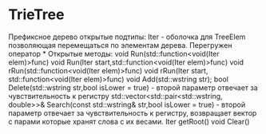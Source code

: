 # TrieTree
Префиксное дерево
открытые подтипы:
Iter - оболочка для TreeElem позволяющая перемещаться по элементам дерева. Перегружен оператор *
Открытые методы:
void Run(std::function<void(Iter elem)>func)
void Run(Iter start,std::function<void(Iter elem)>func)
void rRun(std::function<void(Iter elem)>func)
void rRun(Iter start, std::function<void(Iter elem)>func)
void Add(std::wstring str);
bool Delete(std::wstring str,bool isLower = true) - второй параметр отвечает за чувствительность к регистру
std::vector<std::pair<std::wstring, double>>& Search(const std::wstring& str,bool isLower = true) - второй параметр отвечает за чувствительность к регистру, возвращает 
вектор с парами которые хранят слова с их весами.
Iter getRoot()
void Clear()

